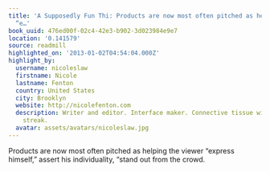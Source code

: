 ```yaml
---
title: 'A Supposedly Fun Thi: Products are now most often pitched as helping the viewer
  “e…'
book_uuid: 476ed00f-02c4-42e3-b902-3d023984e9e7
location: '0.141579'
source: readmill
highlighted_on: '2013-01-02T04:54:04.000Z'
highlight_by:
  username: nicoleslaw
  firstname: Nicole
  lastname: Fenton
  country: United States
  city: Brooklyn
  website: http://nicolefenton.com
  description: Writer and editor. Interface maker. Connective tissue with a curious
    streak.
  avatar: assets/avatars/nicoleslaw.jpg
---
```


Products are now most often pitched as helping the viewer “express himself,” assert his individuality, “stand out from the crowd.